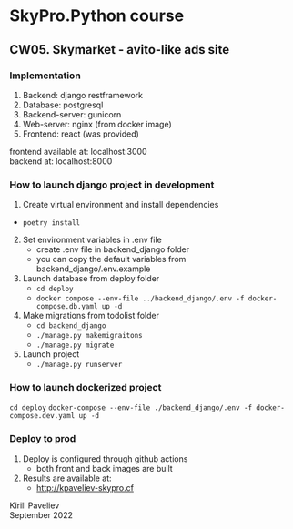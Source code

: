 # SkyPro.Python course
## CW05. Skymarket - avito-like ads site

### Implementation

1. Backend: django restframework
2. Database: postgresql 
3. Backend-server: gunicorn
4. Web-server: nginx (from docker image)
5. Frontend: react (was provided)

frontend available at: localhost:3000  
backend at: localhost:8000

### How to launch django project in development

1. Create virtual environment and install dependencies
- `poetry install`
2. Set environment variables in .env file
   - create .env file in backend_django folder
   - you can copy the default variables from backend_django/.env.example
3. Launch database from deploy folder
   - `cd deploy`
   - `docker compose --env-file ../backend_django/.env -f docker-compose.db.yaml up -d`
4. Make migrations from todolist folder
   - `cd backend_django`
   - `./manage.py makemigraitons`
   - `./manage.py migrate`
5. Launch project
   - `./manage.py runserver`

### How to launch dockerized project

`cd deploy`
`docker-compose --env-file ./backend_django/.env -f docker-compose.dev.yaml up -d`

### Deploy to prod

1. Deploy is configured through github actions
   - both front and back images are built
2. Results are available at:
   - http://kpaveliev-skypro.cf




Kirill Paveliev  
September 2022